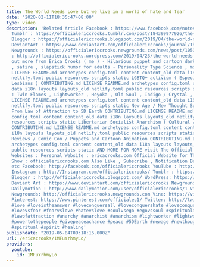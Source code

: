 ```yaml
---
title: The World Needs Love but we live in a world of hate and fear
date: "2020-02-11T18:35:47+08:00"
type: video
description: 'Related Article Facebook : https://www.facebook.com/notes/erica-crooks/the-world-needs-love/1965264433574265/
  Tumblr : https://officialericcrooks.tumblr.com/post/184399977926/the-world-needs-love
  Blogger : https://officialericcrooks.blogspot.com/2019/04/the-world-needs-love.html
  DeviantArt : https://www.deviantart.com/officialericcrooks/journal/The-World-Needs-Love-794996193
  Newgrounds : https://officialericcrooks.newgrounds.com/news/post/1050490 WordPress
  : http://officialericcrooks.wordpress.com/2019/04/23/the-world-needs-love/ Check
  out more from Erica Crooks ( me ) - Hilarious puppet and cartoon dark comedy , parodies
  , satire , slapstick humor for adults - Personality Type Science , mostly INFP CONTRIBUTING.md
  LICENSE README.md archetypes config.toml content content_old data i18n layouts layouts_old
  netlify.toml public resources scripts static LGBTQ+ activism ( Especially Transgender
  Lesbians ) CONTRIBUTING.md LICENSE README.md archetypes config.toml content content_old
  data i18n layouts layouts_old netlify.toml public resources scripts static Empath
  : Twin Flames , Lightworker , Heyoka , Old Soul , Indigo / Crystal , Starseeds CONTRIBUTING.md
  LICENSE README.md archetypes config.toml content content_old data i18n layouts layouts_old
  netlify.toml public resources scripts static New Age / New Thought Spirituality
  From Law of Attraction to 5D Earth CONTRIBUTING.md LICENSE README.md archetypes
  config.toml content content_old data i18n layouts layouts_old netlify.toml public
  resources scripts static Libertarian Socialist Anarchism ( Cultural / Pacifism )
  CONTRIBUTING.md LICENSE README.md archetypes config.toml content content_old data
  i18n layouts layouts_old netlify.toml public resources scripts static Pop Culture
  Reviews / Comic Con / Puppets and Cartoon Animation CONTRIBUTING.md LICENSE README.md
  archetypes config.toml content content_old data i18n layouts layouts_old netlify.toml
  public resources scripts static AND MORE FOR MORE visit The Official Erica Crooks
  Websites : Personal Website : ericacrooks.com Official Website for The Erica Crooks
  Show : officialericcrooks.com Also Like , Subscribe , Notification Bell thingy ,
  etc Facebook: http://facebook.com/officialericcrooks YouTube : http://youtube.com/user/officialericcrooks
  Instagram : http://Instagram.com/officialericcrooks/ Tumblr : https://officialericcrooks.tumblr.com/
  Blogger : http://officialericcrooks.blogspot.com/ WordPress: https://officialericcrooks.wordpress.com
  Deviant Art : https://www.deviantart.com/officialericcrooks Newgrounds: http://officialericcrooks.newgrounds.com/follow
  Dailymotion : http://www.dailymotion.com/user/officialericcrooks/1 Vimeo: https://vimeo.com/officialericcrooks
  Newgrounds: http://officialericcrooks.newgrounds.com Vine: https://vine.co/u/1257143407999610880
  Pinterest: https://www.pinterest.com/officialec1/ Twitter: http://twitter.com/crooks_erica
  #love #loveistheanswer #loveconquersall #loveconquershate #loveconquersfear #lovevshate
  #lovevsfear #fearvslove #hatevslove #soulvsego #egovssoul #spiritualanarchism #spiritualanarchist
  #lawofattraction #anarchy #anarchist #anarchism #lightworker #lightworkers #infp
  #powertothepeople #givepeaceachance #peace #5DEarth #newage #newthought #spirituality
  #spiritual #spirit #healing'
publishdate: "2019-05-04T09:18:16.000Z"
url: /ericacrooks/1MFuYrhmyLo/
providers:
  youtube:
    id: 1MFuYrhmyLo
---
```

